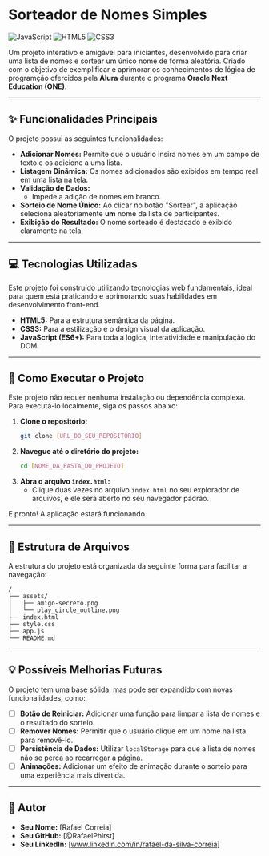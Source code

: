 #  Sorteador de Nomes Simples

![JavaScript](https://img.shields.io/badge/JavaScript-ES6-yellow?style=for-the-badge&logo=javascript)
![HTML5](https://img.shields.io/badge/HTML-5-orange?style=for-the-badge&logo=html5)
![CSS3](https://img.shields.io/badge/CSS-3-blue?style=for-the-badge&logo=css3)

Um projeto interativo e amigável para iniciantes, desenvolvido para criar uma lista de nomes e sortear um único nome de forma aleatória. Criado com o objetivo de exemplificar e aprimorar os conhecimentos de lógica de programção ofercidos pela **Alura** durante o programa **Oracle Next Education (ONE)**.

---

## ✨ Funcionalidades Principais

O projeto possui as seguintes funcionalidades:

* **Adicionar Nomes:** Permite que o usuário insira nomes em um campo de texto e os adicione a uma lista.
* **Listagem Dinâmica:** Os nomes adicionados são exibidos em tempo real em uma lista na tela.
* **Validação de Dados:**
    * Impede a adição de nomes em branco.
* **Sorteio de Nome Único:** Ao clicar no botão "Sortear", a aplicação seleciona aleatoriamente **um** nome da lista de participantes.
* **Exibição do Resultado:** O nome sorteado é destacado e exibido claramente na tela.

---

## 💻 Tecnologias Utilizadas

Este projeto foi construído utilizando tecnologias web fundamentais, ideal para quem está praticando e aprimorando suas habilidades em desenvolvimento front-end.

* **HTML5:** Para a estrutura semântica da página.
* **CSS3:** Para a estilização e o design visual da aplicação.
* **JavaScript (ES6+):** Para toda a lógica, interatividade e manipulação do DOM.

---

## 🚀 Como Executar o Projeto

Este projeto não requer nenhuma instalação ou dependência complexa. Para executá-lo localmente, siga os passos abaixo:

1.  **Clone o repositório:**
    ```bash
    git clone [URL_DO_SEU_REPOSITORIO]
    ```
2.  **Navegue até o diretório do projeto:**
    ```bash
    cd [NOME_DA_PASTA_DO_PROJETO]
    ```
3.  **Abra o arquivo `index.html`:**
    * Clique duas vezes no arquivo `index.html` no seu explorador de arquivos, e ele será aberto no seu navegador padrão.

E pronto! A aplicação estará funcionando.

---

## 📂 Estrutura de Arquivos

A estrutura do projeto está organizada da seguinte forma para facilitar a navegação:

```
/
├── assets/
│   ├── amigo-secreto.png
│   └── play_circle_outline.png
├── index.html
├── style.css
├── app.js
└── README.md
```

---

## 💡 Possíveis Melhorias Futuras

O projeto tem uma base sólida, mas pode ser expandido com novas funcionalidades, como:

* [ ] **Botão de Reiniciar:** Adicionar uma função para limpar a lista de nomes e o resultado do sorteio.
* [ ] **Remover Nomes:** Permitir que o usuário clique em um nome na lista para removê-lo.
* [ ] **Persistência de Dados:** Utilizar `localStorage` para que a lista de nomes não se perca ao recarregar a página.
* [ ] **Animações:** Adicionar um efeito de animação durante o sorteio para uma experiência mais divertida.

---

## 👤 Autor

* **Seu Nome:** [Rafael Correia]
* **Seu GitHub:** [@RafaelPhirst]
* **Seu LinkedIn:** [www.linkedin.com/in/rafael-da-silva-correia]